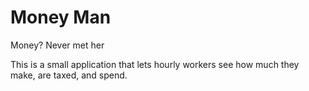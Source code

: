 # Money Man

Money? Never met her

This is a small application that lets hourly workers see how much they make, are taxed, and spend.
